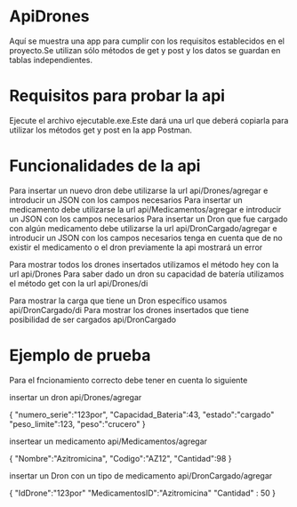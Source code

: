 # ApiDrones
Aquí se muestra una app para cumplir con los requisitos establecidos en el proyecto.Se utilizan sólo métodos de get y post y los datos se guardan en tablas independientes.

# Requisitos para probar la api
Ejecute el archivo ejecutable.exe.Este dará una url que deberá copiarla para utilizar los métodos get y post en la app Postman.

# Funcionalidades de la api
Para insertar un nuevo dron debe utilizarse la url api/Drones/agregar e introducir un JSON con los campos necesarios Para insertar un medicamento debe utilizarse la url api/Medicamentos/agregar e introducir un JSON con los campos necesarios Para insertar un Dron que fue cargado con algún medicamento debe utilizarse la url api/DronCargado/agregar e introducir un JSON con los campos necesarios tenga en cuenta que de no existir el medicamento o el dron previamente la api mostrará un error

Para mostrar todos los drones insertados utilizamos el método hey con la url api/Drones Para saber dado un dron su capacidad de batería utilizamos el método get con la url api/Drones/di

Para mostrar la carga que tiene un Dron específico usamos api/DronCargado/di Para mostrar los drones insertados que tiene posibilidad de ser cargados api/DronCargado

# Ejemplo de prueba
Para el fncionamiento correcto debe tener en cuenta lo siguiente

insertar un dron api/Drones/agregar

{
"numero_serie":"123por",
"Capacidad_Bateria":43,
"estado":"cargado"
"peso_limite":123,
"peso":"crucero"
}

insertear un medicamento api/Medicamentos/agregar

{
"Nombre":"Azitromicina",
"Codigo":"AZ12",
"Cantidad":98
}

insertar un Dron con un tipo de medicamento api/DronCargado/agregar

{
"IdDrone":"123por"
"MedicamentosID":"Azitromicina"
"Cantidad" : 50
}
